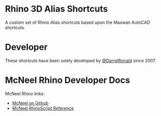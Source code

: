 # Rhino 3D Alias Shortcuts
A custom set of Rhino Alias shortcuts based upon the Maxwan AutoCAD shortcuts.

# Developer
These shortcuts have been solely developed by [@DarrelRonald](https://github.com/DarrelRonald) since 2007. 

# McNeel Rhino Developer Docs
McNeel Rhino links:
* [McNeel on Github](https://github.com/mcneel)
* [McNeel RhinoScript Reference](https://developer.rhino3d.com/guides/rhinoscript/)
